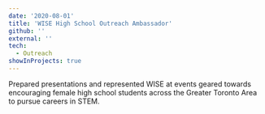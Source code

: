 ```yaml
---
date: '2020-08-01'
title: 'WISE High School Outreach Ambassador'
github: ''
external: ''
tech:
  - Outreach
showInProjects: true
---
```


Prepared presentations and represented WISE at events geared towards encouraging female high school students across the Greater Toronto Area to pursue careers in STEM.
